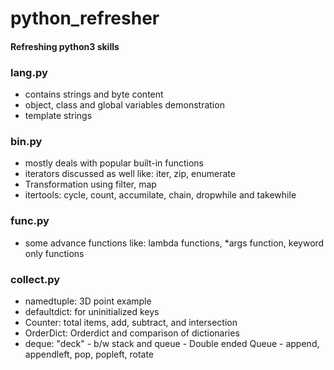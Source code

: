 # python_refresher
#### Refreshing python3 skills

### lang.py
- contains strings and byte content
- object, class and global variables demonstration
- template strings

### bin.py
- mostly deals with popular built-in functions
- iterators discussed as well like: iter, zip, enumerate
- Transformation using filter, map
- itertools: cycle, count, accumilate, chain, dropwhile and takewhile

### func.py
- some advance functions like: lambda functions, *args function, keyword only functions

### collect.py
- namedtuple: 3D point example
- defaultdict: for uninitialized keys
- Counter: total items, add, subtract, and intersection
- OrderDict: Orderdict and comparison of dictionaries
- deque: "deck" - b/w stack and queue - Double ended Queue - append, appendleft, pop, popleft, rotate